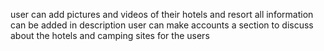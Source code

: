 user can add pictures and videos of their hotels and resort
all information can be added in description
user can make accounts
a section to discuss about the hotels and camping sites for the users

